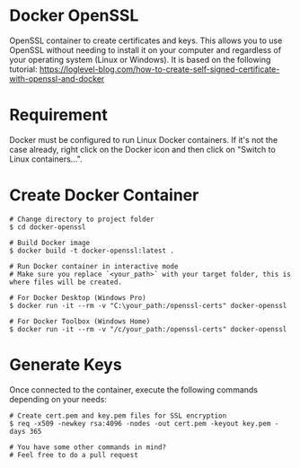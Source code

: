 # Docker OpenSSL

OpenSSL container to create certificates and keys. This allows you to use OpenSSL without needing to install it on your computer and regardless of your operating system (Linux or Windows). It is based on the following tutorial:
https://loglevel-blog.com/how-to-create-self-signed-certificate-with-openssl-and-docker

# Requirement

Docker must be configured to run Linux Docker containers. If it's not the case already, right click on the Docker icon and then click on "Switch to Linux containers...".

# Create Docker Container

```shell
# Change directory to project folder
$ cd docker-openssl

# Build Docker image
$ docker build -t docker-openssl:latest .

# Run Docker container in interactive mode
# Make sure you replace `<your_path>` with your target folder, this is where files will be created.

# For Docker Desktop (Windows Pro)
$ docker run -it --rm -v "C:\your_path:/openssl-certs" docker-openssl

# For Docker Toolbox (Windows Home)
$ docker run -it --rm -v "/c/your_path:/openssl-certs" docker-openssl
```

# Generate Keys

Once connected to the container, execute the following commands depending on your needs:

```shell
# Create cert.pem and key.pem files for SSL encryption
$ req -x509 -newkey rsa:4096 -nodes -out cert.pem -keyout key.pem -days 365

# You have some other commands in mind?
# Feel free to do a pull request
```